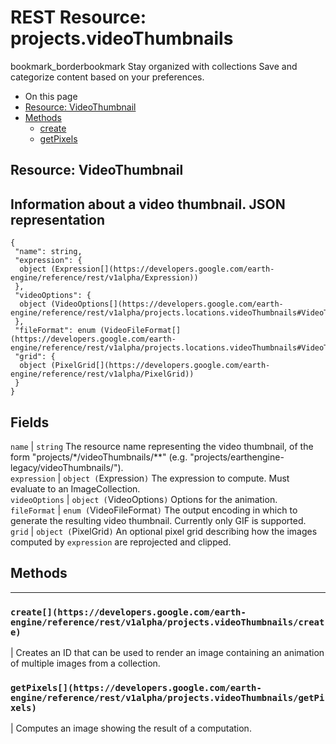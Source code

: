  
#  REST Resource: projects.videoThumbnails 
bookmark_borderbookmark Stay organized with collections  Save and categorize content based on your preferences.
  * On this page
  * [Resource: VideoThumbnail](https://developers.google.com/earth-engine/reference/rest/v1alpha/projects.videoThumbnails#resource:-videothumbnail)
  * [Methods](https://developers.google.com/earth-engine/reference/rest/v1alpha/projects.videoThumbnails#methods)
    * [create](https://developers.google.com/earth-engine/reference/rest/v1alpha/projects.videoThumbnails#create)
    * [getPixels](https://developers.google.com/earth-engine/reference/rest/v1alpha/projects.videoThumbnails#getpixels)


## Resource: VideoThumbnail
Information about a video thumbnail.
JSON representation  
---  
```
{
 "name": string,
 "expression": {
  object (Expression[](https://developers.google.com/earth-engine/reference/rest/v1alpha/Expression))
 },
 "videoOptions": {
  object (VideoOptions[](https://developers.google.com/earth-engine/reference/rest/v1alpha/projects.locations.videoThumbnails#VideoThumbnail.VideoOptions))
 },
 "fileFormat": enum (VideoFileFormat[](https://developers.google.com/earth-engine/reference/rest/v1alpha/projects.locations.videoThumbnails#VideoThumbnail.VideoFileFormat)),
 "grid": {
  object (PixelGrid[](https://developers.google.com/earth-engine/reference/rest/v1alpha/PixelGrid))
 }
}
```
  
Fields  
---  
`name` |  `string` The resource name representing the video thumbnail, of the form "projects/*/videoThumbnails/**" (e.g. "projects/earthengine-legacy/videoThumbnails/").  
`expression` |  `object (`Expression[](https://developers.google.com/earth-engine/reference/rest/v1alpha/Expression)`)` The expression to compute. Must evaluate to an ImageCollection.  
`videoOptions` |  `object (`VideoOptions[](https://developers.google.com/earth-engine/reference/rest/v1alpha/projects.locations.videoThumbnails#VideoThumbnail.VideoOptions)`)` Options for the animation.  
`fileFormat` |  `enum (`VideoFileFormat[](https://developers.google.com/earth-engine/reference/rest/v1alpha/projects.locations.videoThumbnails#VideoThumbnail.VideoFileFormat)`)` The output encoding in which to generate the resulting video thumbnail. Currently only GIF is supported.  
`grid` |  `object (`PixelGrid[](https://developers.google.com/earth-engine/reference/rest/v1alpha/PixelGrid)`)` An optional pixel grid describing how the images computed by `expression` are reprojected and clipped.  
## Methods  
---  
### `create[](https://developers.google.com/earth-engine/reference/rest/v1alpha/projects.videoThumbnails/create)`
|  Creates an ID that can be used to render an image containing an animation of multiple images from a collection.  
### `getPixels[](https://developers.google.com/earth-engine/reference/rest/v1alpha/projects.videoThumbnails/getPixels)`
|  Computes an image showing the result of a computation.  
